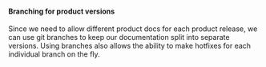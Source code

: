 #### Branching for product versions

Since we need to allow different product docs for each product release, we can use git branches to keep our documentation split into separate versions. Using branches also allows the ability to make hotfixes for each individual branch on the fly.